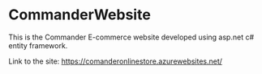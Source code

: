 # CommanderWebsite
This is the Commander E-commerce website developed using asp.net c# entity framework.

Link to the site:
https://comanderonlinestore.azurewebsites.net/

